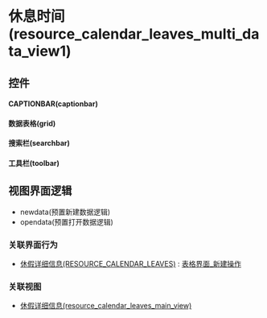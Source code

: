 # 休息时间(resource_calendar_leaves_multi_data_view1)  <!-- {docsify-ignore-all} -->



## 控件
#### CAPTIONBAR(captionbar)
#### 数据表格(grid)
#### 搜索栏(searchbar)
#### 工具栏(toolbar)

## 视图界面逻辑
  * newdata(预置新建数据逻辑)
  * opendata(预置打开数据逻辑)


### 关联界面行为
  * [休假详细信息(RESOURCE_CALENDAR_LEAVES)](module/resource/resource_calendar_leaves) : [表格界面_新建操作](module/resource/resource_calendar_leaves#界面行为)

### 关联视图
  * [休假详细信息(resource_calendar_leaves_main_view)](app/view/resource_calendar_leaves_main_view)

<script>
 const { createApp } = Vue
  createApp({
    data() {
      return {

      }
    }
  }).use(ElementPlus).mount('#app')
</script>